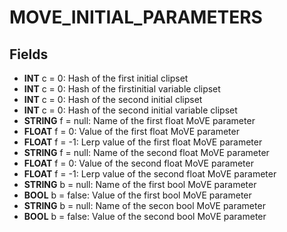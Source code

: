 # MOVE_INITIAL_PARAMETERS

## Fields
* **INT** c = 0: Hash of the first initial clipset
* **INT** c = 0: Hash of the firstinitial variable clipset
* **INT** c = 0: Hash of the second initial clipset
* **INT** c = 0: Hash of the second initial variable clipset
* **STRING** f = null: Name of the first float MoVE parameter
* **FLOAT** f = 0: Value of the first float MoVE parameter
* **FLOAT** f = -1: Lerp value of the first float MoVE parameter
* **STRING** f = null: Name of the second float MoVE parameter
* **FLOAT** f = 0: Value of the second float MoVE parameter
* **FLOAT** f = -1: Lerp value of the second float MoVE parameter
* **STRING** b = null: Name of the first bool MoVE parameter
* **BOOL** b = false: Value of the first bool MoVE parameter
* **STRING** b = null: Name of the secon bool MoVE parameter
* **BOOL** b = false: Value of the second bool MoVE parameter